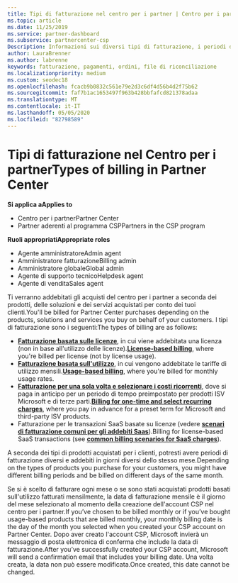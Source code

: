 ```yaml
---
title: Tipi di fatturazione nel centro per i partner | Centro per i partner
ms.topic: article
ms.date: 11/25/2019
ms.service: partner-dashboard
ms.subservice: partnercenter-csp
Description: Informazioni sui diversi tipi di fatturazione, i periodi di fatturazione e le date di fatturazione che potrebbero essere visualizzati nel centro per i partner.
author: LauraBrenner
ms.author: labrenne
keywords: fatturazione, pagamenti, ordini, file di riconciliazione
ms.localizationpriority: medium
ms.custom: seodec18
ms.openlocfilehash: fcacb9b0832c561e79e2d3c6df4d56b4d2f75b62
ms.sourcegitcommit: faf7b1ac1653497f963b428bbfafcd821378adaa
ms.translationtype: MT
ms.contentlocale: it-IT
ms.lasthandoff: 05/05/2020
ms.locfileid: "82798589"
---
```

# <a name="types-of-billing-in-partner-center"></a><span data-ttu-id="244c0-104">Tipi di fatturazione nel Centro per i partner</span><span class="sxs-lookup"><span data-stu-id="244c0-104">Types of billing in Partner Center</span></span>

<span data-ttu-id="244c0-105">**Si applica a**</span><span class="sxs-lookup"><span data-stu-id="244c0-105">**Applies to**</span></span>

- <span data-ttu-id="244c0-106">Centro per i partner</span><span class="sxs-lookup"><span data-stu-id="244c0-106">Partner Center</span></span>
- <span data-ttu-id="244c0-107">Partner aderenti al programma CSP</span><span class="sxs-lookup"><span data-stu-id="244c0-107">Partners in the CSP program</span></span>

<span data-ttu-id="244c0-108">**Ruoli appropriati**</span><span class="sxs-lookup"><span data-stu-id="244c0-108">**Appropriate roles**</span></span>

- <span data-ttu-id="244c0-109">Agente amministratore</span><span class="sxs-lookup"><span data-stu-id="244c0-109">Admin agent</span></span>
- <span data-ttu-id="244c0-110">Amministratore fatturazione</span><span class="sxs-lookup"><span data-stu-id="244c0-110">Billing admin</span></span>
- <span data-ttu-id="244c0-111">Amministratore globale</span><span class="sxs-lookup"><span data-stu-id="244c0-111">Global admin</span></span>
- <span data-ttu-id="244c0-112">Agente di supporto tecnico</span><span class="sxs-lookup"><span data-stu-id="244c0-112">Helpdesk agent</span></span>
- <span data-ttu-id="244c0-113">Agente di vendita</span><span class="sxs-lookup"><span data-stu-id="244c0-113">Sales agent</span></span>

<span data-ttu-id="244c0-114">Ti verranno addebitati gli acquisti del centro per i partner a seconda dei prodotti, delle soluzioni e dei servizi acquistati per conto dei tuoi clienti.</span><span class="sxs-lookup"><span data-stu-id="244c0-114">You'll be billed for Partner Center purchases depending on the products, solutions and services you buy on behalf of your customers.</span></span> <span data-ttu-id="244c0-115">I tipi di fatturazione sono i seguenti:</span><span class="sxs-lookup"><span data-stu-id="244c0-115">The types of billing are as follows:</span></span>

- <span data-ttu-id="244c0-116">[**Fatturazione basata sulle licenze**](license-based-billing.md), in cui viene addebitata una licenza (non in base all'utilizzo delle licenze).</span><span class="sxs-lookup"><span data-stu-id="244c0-116">[**License-based billing**](license-based-billing.md), where you're billed per license (not by license usage).</span></span>
- <span data-ttu-id="244c0-117">[**Fatturazione basata sull'utilizzo**](usage-based-billing.md), in cui vengono addebitate le tariffe di utilizzo mensili.</span><span class="sxs-lookup"><span data-stu-id="244c0-117">[**Usage-based billing**](usage-based-billing.md), where you're billed for monthly usage rates.</span></span>
- <span data-ttu-id="244c0-118">[**Fatturazione per una sola volta e selezionare i costi ricorrenti**](one-time-and-recurring-billing.md), dove si paga in anticipo per un periodo di tempo preimpostato per prodotti ISV Microsoft e di terze parti.</span><span class="sxs-lookup"><span data-stu-id="244c0-118">[**Billing for one-time and select recurring charges**](one-time-and-recurring-billing.md), where you pay in advance for a preset term for Microsoft and third-party ISV products.</span></span>
- <span data-ttu-id="244c0-119">Fatturazione per le transazioni SaaS basate su licenze (vedere [**scenari di fatturazione comuni per gli addebiti Saas**](common-billing-scenarios-saas.md)).</span><span class="sxs-lookup"><span data-stu-id="244c0-119">Billing for license-based SaaS transactions (see [**common billing scenarios for SaaS charges**](common-billing-scenarios-saas.md)).</span></span>

<span data-ttu-id="244c0-120">A seconda dei tipi di prodotti acquistati per i clienti, potresti avere periodi di fatturazione diversi e addebiti in giorni diversi dello stesso mese.</span><span class="sxs-lookup"><span data-stu-id="244c0-120">Depending on the types of products you purchase for your customers, you might have different billing periods and be billed on different days of the same month.</span></span>

<span data-ttu-id="244c0-121">Se si è scelto di fatturare ogni mese o se sono stati acquistati prodotti basati sull'utilizzo fatturati mensilmente, la data di fatturazione mensile è il giorno del mese selezionato al momento della creazione dell'account CSP nel centro per i partner.</span><span class="sxs-lookup"><span data-stu-id="244c0-121">If you’ve chosen to be billed monthly or if you’ve bought usage-based products that are billed monthly, your monthly billing date is the day of the month you selected when you created your CSP account on Partner Center.</span></span> <span data-ttu-id="244c0-122">Dopo aver creato l'account CSP, Microsoft invierà un messaggio di posta elettronica di conferma che include la data di fatturazione.</span><span class="sxs-lookup"><span data-stu-id="244c0-122">After you’ve successfully created your CSP account, Microsoft will send a confirmation email that includes your billing date.</span></span> <span data-ttu-id="244c0-123">Una volta creata, la data non può essere modificata.</span><span class="sxs-lookup"><span data-stu-id="244c0-123">Once created, this date cannot be changed.</span></span>
